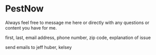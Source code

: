 # PestNow

Always feel free to message me here or directly with any questions or content you have for me.

first, last, email address, phone number, zip code, explanation of issue

send emails to jeff huber, kelsey
